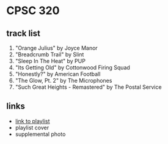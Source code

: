 # CPSC 320

## track list

1. "Orange Julius" by Joyce Manor
2. "Breadcrumb Trail" by Slint
3. "Sleep In The Heat" by PUP
4. "Its Getting Old" by Cottonwood Firing Squad
5. "Honestly?" by American Football
6. "The Glow, Pt. 2" by The Microphones
7. "Such Great Heights - Remastered" by The Postal Service

## links

- [link to playlist](https://open.spotify.com/playlist/6zyo7lKCYfQGaItwFBLhxG)
- playlist cover
- supplemental photo
